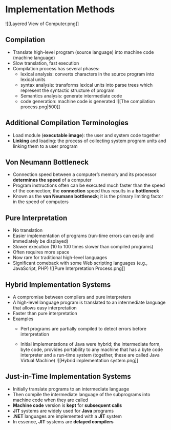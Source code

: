 # Implementation Methods
![[Layered View of Computer.png]]
## Compilation 

- Translate high-level program (source language) into machine code (machine language)
- Slow translation, fast execution
- Compilation process has several phases:
	- lexical analysis: converts characters in the source program into lexical units
	- syntax analysis: transforms lexical units into parse trees which represent the syntactic structure of program
	- Semantics analysis: generate intermediate code
	- code generation: machine code is generated
![[The compilation process.png|500]]

## Additional Compilation Terminologies
- Load module (**executable image**): the user and system code together
- **Linking** and loading: the process of collecting system program units and linking them to a user program
## Von Neumann Bottleneck
- Connection speed between a computer’s memory and its processor **determines the speed** of a computer
- Program instructions often can be executed much faster than the speed of the connection; the **connection** speed thus results in a **bottleneck**
- Known as the **von Neumann bottleneck**; it is the primary limiting factor in the speed of computers

## Pure Interpretation

- No translation
- Easier implementation of programs (run-time errors can easily and immediately be displayed)
- Slower execution (10 to 100 times slower than compiled programs)
- Often requires more space
- Now rare for traditional high-level languages
- Significant comeback with some Web scripting languages (e.g., JavaScript, PHP)
![[Pure Interpretation Process.png]]

## Hybrid Implementation Systems

- A compromise between compilers and pure interpreters
- A high-level language program is translated to an intermediate language that allows easy interpretation
- Faster than pure interpretation
- Examples
	- Perl programs are partially compiled to detect errors before interpretation

	- Initial implementations of Java were hybrid; the intermediate form, byte code, provides portability to any machine that has a byte code interpreter and a run-time system (together, these are called Java Virtual Machine)
![[Hybrid implementation system.png]]

## Just-in-Time Implementation Systems

- Initially translate programs to an intermediate language 
- Then compile the intermediate language of the subprograms into machine code when they are called
- **Machine code** version is **kept** for **subsequent calls**
- **JIT** systems are widely used for **Java** programs
- .**NET** languages are implemented with a **JIT** system
- In essence, **JIT** systems are **delayed compilers**
